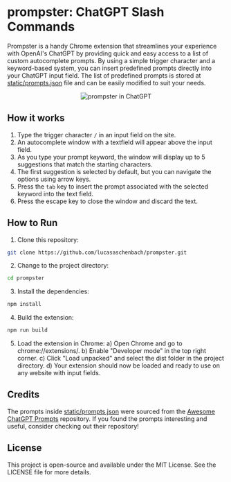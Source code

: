 # prompster: ChatGPT Slash Commands

Prompster is a handy Chrome extension that streamlines your experience with OpenAI's ChatGPT by providing quick and easy access to a list of custom autocomplete prompts. By using a simple trigger character and a keyword-based system, you can insert predefined prompts directly into your ChatGPT input field. The list of predefined prompts is stored at [static/prompts.json](https://github.com/LucasAschenbach/prompster/blob/main/static/prompts.json) file and can be easily modified to suit your needs.

<p align="center"><img src="https://github.com/lucasaschenbach/prompster/blob/main/assets/prompster-screenshot.png?raw=true" alt="prompster in ChatGPT"></p>

## How it works
1. Type the trigger character `/` in an input field on the site.
2. An autocomplete window with a textfield will appear above the input field.
3. As you type your prompt keyword, the window will display up to 5 suggestions that match the starting characters.
4. The first suggestion is selected by default, but you can navigate the options using arrow keys.
5. Press the `tab` key to insert the prompt associated with the selected keyword into the text field.
6. Press the escape key to close the window and discard the text.

## How to Run

1. Clone this repository:

```bash
git clone https://github.com/lucasaschenbach/prompster.git
```

2. Change to the project directory:
```bash
cd prompster
```

3. Install the dependencies:
```bash
npm install
```

4. Build the extension:
```bash
npm run build
```

5. Load the extension in Chrome:
  a) Open Chrome and go to chrome://extensions/.
  b) Enable "Developer mode" in the top right corner.
  c) Click "Load unpacked" and select the dist folder in the project directory.
  d) Your extension should now be loaded and ready to use on any website with input fields.

## Credits
The prompts inside [static/prompts.json](https://github.com/LucasAschenbach/prompster/blob/main/static/prompts.json) were sourced from the [Awesome ChatGPT Prompts](https://github.com/f/awesome-chatgpt-prompts) repository. If you found the prompts interesting and useful, consider checking out their repository!

## License
This project is open-source and available under the MIT License. See the LICENSE file for more details.
